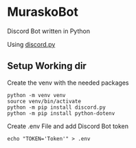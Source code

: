 # MuraskoBot
Discord Bot written in Python

Using [discord.py](https://github.com/Rapptz/discord.py)

## Setup Working dir
Create the venv with the needed packages
```
python -m venv venv
source venv/bin/activate
python -m pip install discord.py
python -m pip install python-dotenv
```

Create .env File and add Discord Bot token
```
echo "TOKEN='Token'" > .env
```